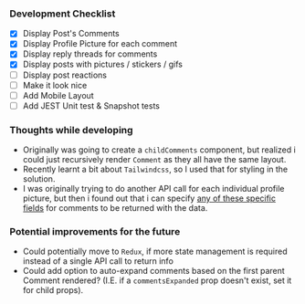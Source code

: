 ### Development Checklist
- [x] Display Post's Comments
- [x] Display Profile Picture for each comment
- [x] Display reply threads for comments
- [x] Display posts with pictures / stickers / gifs
- [ ] Display post reactions
- [ ] Make it look nice
- [ ] Add Mobile Layout
- [ ] Add JEST Unit test & Snapshot tests

### Thoughts while developing
+ Originally was going to create a `childComments` component, but realized i could just recursively render `Comment` as they all have the same layout.
+ Recently learnt a bit about `Tailwindcss`, so I used that for styling in the solution.
+ I was originally trying to do another API call for each individual profile picture, but then i found out that i can specify [any of these specific fields](https://developers.facebook.com/docs/graph-api/reference/comment/) for comments to be returned with the data.

### Potential improvements for the future
+ Could potentially move to `Redux`, if more state management is required instead of a single API call to return info
+ Could add option to auto-expand comments based on the first parent Comment rendered? (I.E. if a `commentsExpanded` prop doesn't exist, set it for child props).
